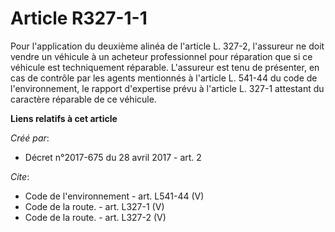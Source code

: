 # Article R327-1-1

Pour l'application du deuxième alinéa de l'article L. 327-2, l'assureur ne doit vendre un véhicule à un acheteur
professionnel pour réparation que si ce véhicule est techniquement réparable. L'assureur est tenu de présenter, en cas de
contrôle par les agents mentionnés à l'article L. 541-44 du code de l'environnement, le rapport d'expertise prévu à l'article
L. 327-1 attestant du caractère réparable de ce véhicule.

**Liens relatifs à cet article**

_Créé par_:

  - Décret n°2017-675 du 28 avril 2017 - art. 2

_Cite_:

  - Code de l'environnement - art. L541-44 (V)
  - Code de la route. - art. L327-1 (V)
  - Code de la route. - art. L327-2 (V)
